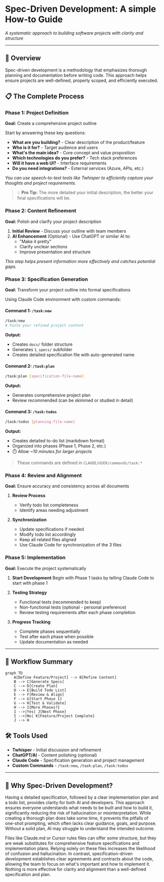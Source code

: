 # Spec-Driven Development: A simple How-to Guide

*A systematic approach to building software projects with clarity and structure*

---

## 🎯 Overview

Spec-driven development is a methodology that emphasizes thorough planning and documentation before writing code. This approach helps ensure projects are well-defined, properly scoped, and efficiently executed.

## 📋 The Complete Process

### Phase 1: Project Definition
**Goal:** Create a comprehensive project outline

Start by answering these key questions:
- **What are you building?** - Clear description of the product/feature
- **Who is it for?** - Target audience and users  
- **What's the main idea?** - Core concept and value proposition
- **Which technologies do you prefer?** - Tech stack preferences
- **Will it have a web UI?** - Interface requirements
- **Do you need integrations?** - External services (Azure, APIs, etc.)

*You can use speech-to-text tools like Twhisper to efficiently capture your thoughts and project requirements.*

> 💡 **Pro Tip:** The more detailed your initial description, the better your final specifications will be.

### Phase 2: Content Refinement
**Goal:** Polish and clarify your project description

1. **Initial Review** - Discuss your outline with team members
2. **AI Enhancement** (Optional) - Use ChatGPT or similar AI to:
   - "Make it pretty" 
   - Clarify unclear sections
   - Improve presentation and structure

*This step helps present information more effectively and catches potential gaps.*

### Phase 3: Specification Generation
**Goal:** Transform your project outline into formal specifications

Using Claude Code environment with custom commands:

#### Command 1: `/task:new`
```bash
/task:new
# Paste your refined project content
```
**Output:** 
- Creates `docs/` folder structure
- Generates `1_specs/` subfolder  
- Creates detailed specification file with auto-generated name

#### Command 2: `/task:plan`
```bash
/task:plan [specification-file-name]
```
**Output:** 
- Generates comprehensive project plan
- Review recommended (can be skimmed or studied in detail)

#### Command 3: `/task:todos`
```bash
/task:todos [planning-file-name]
```

**Output:**
- Creates detailed to-do list (markdown format)
- Organized into phases (Phase 1, Phase 2, etc.)
- ⏱️ *Allow ~10 minutes for larger projects*

> These commands are defined in `CLAUDE/USER/commands/task:*`

### Phase 4: Review and Alignment
**Goal:** Ensure accuracy and consistency across all documents

1. **Review Process**
   - Verify todo list completeness
   - Identify areas needing adjustment

2. **Synchronization**
   - Update specifications if needed
   - Modify todo list accordingly
   - Keep all related files aligned
   - Use Claude Code for synchronization of the 3 files

### Phase 5: Implementation
**Goal:** Execute the project systematically

1. **Start Development**
   Begin with Phase 1 tasks by telling Claude Code to start with phase 1

2. **Testing Strategy**
   - Functional tests (recommended to keep)
   - Non-functional tests (optional - personal preference)
   - Review testing requirements after each phase completion

3. **Progress Tracking**
   - Complete phases sequentially
   - Test after each phase when possible
   - Update documentation as needed

---

## 🔄 Workflow Summary

```mermaid
graph TD
    A[Define Feature/Project] --> B[Refine Content]
    B --> C[Generate Specs]
    C --> D[Create Plan]
    D --> E[Build Todo List]
    E --> F[Review & Align]
    F --> G[Start Phase 1]
    G --> H[Test & Validate]
    H --> I{More Phases?}
    I -->|Yes| J[Next Phase]
    I -->|No| K[Feature/Project Complete]
    J --> H
```

## 🛠️ Tools Used

- **Twhisper** - Initial discussion and refinement
- **ChatGPT/AI** - Content polishing (optional)
- **Claude Code** - Specification generation and project management
- **Custom Commands** - `/task:new`, `/task:plan`, `/task:todos`

---

## 💭 Why Spec-Driven Development?

Having a detailed specification, followed by a clear implementation plan and a todo list, provides clarity for both AI and developers. This approach ensures everyone understands what needs to be built and how to build it, significantly reducing the risk of hallucination or misinterpretation. While creating a thorough plan does take some time, it prevents the pitfalls of one-shot prompting, which often lacks clear guidance, goals, and purpose. Without a solid plan, AI may struggle to understand the intended outcome.

Files like Claude.md or Cursor rules files can offer some structure, but they are weak substitutes for comprehensive feature specifications and implementation plans. Relying solely on these files increases the likelihood of confusion and hallucination. In contrast, specification-driven development establishes clear agreements and contracts about the code, allowing the team to focus on what's important and how to implement it. Nothing is more effective for clarity and alignment than a well-defined specification and plan.
